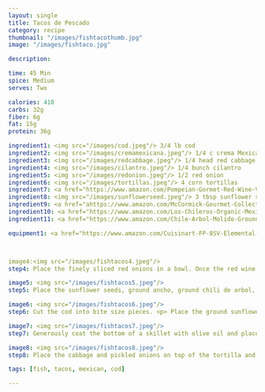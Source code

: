 ```yaml
---
layout: single
title: Tacos de Pescado
category: recipe
thumbnail: "/images/fishtacothumb.jpg"
image: "/images/fishtaco.jpg"

description:

time: 45 Min
spice: Medium
serves: Two

calories: 410
carbs: 32g
fiber: 6g
fat: 15g
protein: 36g

ingredient1: <img src="/images/cod.jpeg"/> 3/4 lb cod
ingredient2: <img src="/images/cremamexicana.jpeg"/> 1/4 c crema Mexicana
ingredient3: <img src="/images/redcabbage.jpeg"/> 1/4 head red cabbage
ingredient4: <img src="/images/cilantro.jpeg"/> 1/4 bunch cilantro
ingredient5: <img src="/images/redonion.jpeg"/> 1/2 red onion
ingredient6: <img src="/images/tortillas.jpeg"/> 4 corn tortillas
ingredient7: <a href="https://www.amazon.com/Pompeian-Gormet-Red-Wine-Vinegar/dp/B0004MUGNU/ref=as_li_ss_tl?ie=UTF8&qid=1488260076&sr=8-2&keywords=red+wine+vinegar&linkCode=ll1&tag=cilalime09-20&linkId=10b0dbb1f96ff30d0ae65f972fffa6fb"><img src="/images/redwinevin.jpeg"/> 1/4 cup red wine vinegar </a>
ingredient8: <img src="/images/sunflowerseed.jpeg"/> 3 tbsp sunflower seeds
ingredient9: <a href="ahttps://www.amazon.com/McCormick-Gourmet-Collection-1-62-Ounce-Packaging/dp/B006NIPC5Q/ref=as_li_ss_tl?rps=1&ie=UTF8&qid=1488259847&sr=8-3&keywords=ancho+powder&refinements=p_85:2470955011&th=1&linkCode=ll1&tag=cilalime09-20&linkId=441ced566d452b513e856aff6a5ee9e4"><img src="/images/groundancho.jpeg"/> 1 tsp ground ancho </a>
ingredient10: <a href="https://www.amazon.com/Los-Chileros-Organic-Mexico-Powder/dp/B00F9WYIC0/ref=as_li_ss_tl?rps=1&ie=UTF8&qid=1488259909&sr=8-1&keywords=new+mexico+chili+powder&refinements=p_85:2470955011&linkCode=ll1&tag=cilalime09-20&linkId=860e500325c7ae79e82f3f9fa23463cf"><img src="/images/nmchilipowder.jpeg"/> 1 tsp NM chili powder</a>
ingredient11: <a href="https://www.amazon.com/Chile-Arbol-Molido-Ground-Chili/dp/B00BV4AVPI/ref=as_li_ss_tl?ie=UTF8&qid=1488260015&sr=8-1&keywords=ground+chili+de+arbol&linkCode=ll1&tag=cilalime09-20&linkId=6d4411b235b37531a311ca63ef3363d9"><img src="/images/chilidearbol.jpeg"/> 1/2 tsp ground chili de arbol</a>

equipment1: <a href="https://www.amazon.com/Cuisinart-FP-8SV-Elemental-Processor-Silver/dp/B00LBZOYAK/ref=as_li_ss_tl?s=kitchen&rps=1&ie=UTF8&qid=1488333884&sr=1-2&keywords=food+processor&refinements=p_72:1248915011,p_85:2470955011,p_89:Cuisinart&linkCode=ll1&tag=cilalime09-20&linkId=98d0ad7d0cfad4e6f6c32daff565e567"><img src="/images/foodprocessor.jpg"/> food processor </a>



image4:<img src="/images/fishtacos4.jpeg"/>
step4: Place the finely sliced red onions in a bowl. Once the red wine vinegar begins to boil, pour it over the red onions. Set them aside and let the onions pickle for at least 15 minutes.

image5: <img src="/images/fishtacos5.jpeg"/>
step5: Place the sunflower seeds, ground ancho, ground chili de arbol, NM chili powder, and 1/2 a tsp of salt in a food processor. Pulse until the sunflower seeds are finely ground.

image6: <img src="/images/fishtacos6.jpeg"/>
step6: Cut the cod into bite size pieces. <p> Place the ground sunflower seeds in a bowl and toss the cod in the seeds to coat. </p>

image7: <img src="/images/fishtacos7.jpeg"/>
step7: Generously coat the bottom of a skillet with olive oil and place on medium high heat. Once the oil is hot place the cod in the pan. Cook for three minutes on each side giving the exterior a bit of color. Reduce the heat to low and cook for an additional minute on each side. <p> While the fish cooks, warm the tortillas, you can do this by quickly microwaving them or sticking them in the oven for a few minutes at 350˚.</p>

image8: <img src="/images/fishtacos8.jpeg"/>
step8: Place the cabbage and pickled onions on top of the tortilla and accent with the crema mexicana. Lay the cod on top. Sprinkle the cilantro leaves on top.

tags: [fish, tacos, mexican, cod]

---
```

